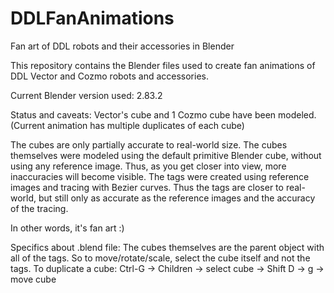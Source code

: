 # DDLFanAnimations
Fan art of DDL robots and their accessories in Blender

This repository contains the Blender files used to create fan animations of DDL Vector and Cozmo
robots and accessories.

Current Blender version used:  2.83.2

Status and caveats:
Vector's cube and 1 Cozmo cube have been modeled.  (Current animation has multiple duplicates of each cube)

The cubes are only partially accurate to real-world size.  The cubes themselves were modeled using the default
primitive Blender cube, without using any reference image.  Thus, as you get closer into view, more inaccuracies
will become visible. The tags were created using reference images and tracing with Bezier curves.  Thus the tags are
closer to real-world, but still only as accurate as the reference images and the accuracy of the tracing.  

In other words, it's fan art :)

Specifics about .blend file:
The cubes themselves are the parent object with all of the tags.  So to move/rotate/scale, select the cube itself and not the tags.
To duplicate a cube:  Ctrl-G -> Children -> select cube -> Shift D -> g -> move cube
